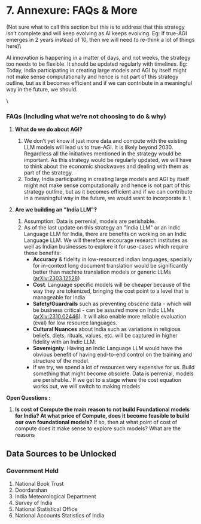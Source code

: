 # 7. Annexure: FAQs & More

(Not sure what to call this section but this is to address that this strategy isn’t complete and will keep evolving as AI keeps evolving. Eg: If true-AGI emerges in 2 years instead of 10, then we will need to re-think a lot of things here)\


AI innovation is happening in a matter of days, and not weeks, the strategy too needs to be flexible. It should be updated regularly with timelines. Eg: Today, India participating in creating large models and AGI by itself might not make sense computationally and hence is not part of this strategy outline, but as it becomes efficient and if we can contribute in a meaningful way in the future, we should.

\


### FAQs (Including what we’re not choosing to do & why)

1. **What do we do about AGI?**
   1. We don’t yet know if just more data and compute with the existing LLM models will lead us to true-AGI. It is likely beyond 2030. Regardless all the initiatives mentioned in the strategy would be important. As this strategy would be regularly updated, we will have to think about the economic shockwaves and dealing with them as part of the strategy.
   2. Today, India participating in creating large models and AGI by itself might not make sense computationally and hence is not part of this strategy outline, but as it becomes efficient and if we can contribute in a meaningful way in the future, we would want to incorporate it. \

2. **Are we building an "India LLM"?**&#x20;
   1. Assumption: Data is perrenial, models are perishable.
   2. As of the last update on this strategy an "India LLM" or an Indic Language LLM for India, there are benefits on working on an Indic Language LLM. We will therefore encourage research institutes as well as Indian businesses to explore it for use-cases which require these benefits:
      * **Accuracy** & fidelity in low-resourced indian languages, specially for in-context long document translation would be significantly better than machine translation models or generic LLMs ([arXiv:2303.12528](https://arxiv.org/abs/2303.12528))
      * **Cost**. Language specific models will be cheaper because of the way they are tokenized, bringing the cost point to a level that is manageable for India
      * **Safety/Guardrails** such as preventing obscene data - which will be business critical - can be assured more on Indic LLMs ([arXiv:2310.02446](https://arxiv.org/abs/2310.02446)). It will also enable more reliable evaluation (eval) for low resource languages.
      * **Cultural Nuances** about India such as variations in religious beliefs, diets, rituals, values, etc. will be captured in higher fidelity with an Indic LLM.&#x20;
      * **Sovereignty**. Having an Indic Language LLM would have the obvious benefit of having end-to-end control on the training and structure of the model.
      * If we try, we spend a lot of resources very expensive for us. Build something that might become obsolete. Data is perrenial, models are perishable.. If we get to a stage where the cost equation works out, we will switch to making models

**Open Questions :**&#x20;

1. **Is cost of Compute the main reason to not build Foundational models for India? At what price of Compute, does it become feasible to build our own foundational models?** If so, then at what point of cost of compute does it make sense to explore such models? What are the reasons &#x20;



## Data Sources to be Unlocked

### Government Held

1. National Book Trust&#x20;
2. Doordarshan&#x20;
3. India Meteorological Department&#x20;
4. Survey of India
5. National Statistical Office
6. National Accounts Statistics of India
